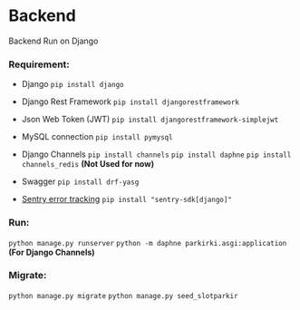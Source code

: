 # Backend
Backend
Run on Django

### Requirement:
- Django
```pip install django```

- Django Rest Framework
```pip install djangorestframework```

- Json Web Token (JWT)
```pip install djangorestframework-simplejwt```

- MySQL connection
```pip install pymysql```

- Django Channels
```pip install channels```
```pip install daphne```
```pip install channels_redis``` **(Not Used for now)**

- Swagger
```pip install drf-yasg```

- [Sentry error tracking](https://sentry.io/)
```pip install "sentry-sdk[django]"```

### Run:
```python manage.py runserver```
```python -m daphne parkirki.asgi:application``` **(For Django Channels)**

### Migrate:
```python manage.py migrate```
```python manage.py seed_slotparkir```
